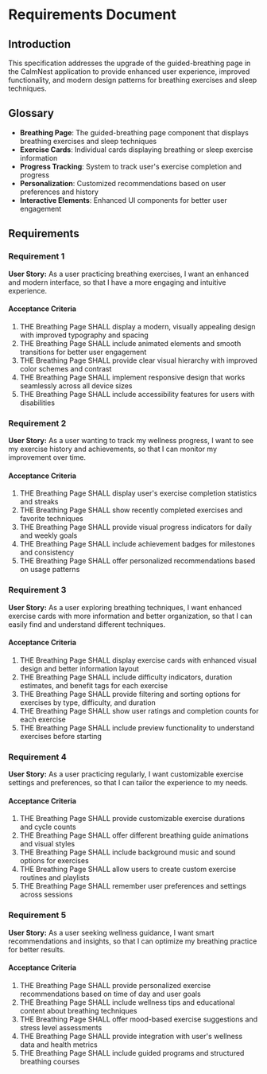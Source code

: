 # Requirements Document

## Introduction

This specification addresses the upgrade of the guided-breathing page in the CalmNest application to provide enhanced user experience, improved functionality, and modern design patterns for breathing exercises and sleep techniques.

## Glossary

- **Breathing Page**: The guided-breathing page component that displays breathing exercises and sleep techniques
- **Exercise Cards**: Individual cards displaying breathing or sleep exercise information
- **Progress Tracking**: System to track user's exercise completion and progress
- **Personalization**: Customized recommendations based on user preferences and history
- **Interactive Elements**: Enhanced UI components for better user engagement

## Requirements

### Requirement 1

**User Story:** As a user practicing breathing exercises, I want an enhanced and modern interface, so that I have a more engaging and intuitive experience.

#### Acceptance Criteria

1. THE Breathing Page SHALL display a modern, visually appealing design with improved typography and spacing
2. THE Breathing Page SHALL include animated elements and smooth transitions for better user engagement
3. THE Breathing Page SHALL provide clear visual hierarchy with improved color schemes and contrast
4. THE Breathing Page SHALL implement responsive design that works seamlessly across all device sizes
5. THE Breathing Page SHALL include accessibility features for users with disabilities

### Requirement 2

**User Story:** As a user wanting to track my wellness progress, I want to see my exercise history and achievements, so that I can monitor my improvement over time.

#### Acceptance Criteria

1. THE Breathing Page SHALL display user's exercise completion statistics and streaks
2. THE Breathing Page SHALL show recently completed exercises and favorite techniques
3. THE Breathing Page SHALL provide visual progress indicators for daily and weekly goals
4. THE Breathing Page SHALL include achievement badges for milestones and consistency
5. THE Breathing Page SHALL offer personalized recommendations based on usage patterns

### Requirement 3

**User Story:** As a user exploring breathing techniques, I want enhanced exercise cards with more information and better organization, so that I can easily find and understand different techniques.

#### Acceptance Criteria

1. THE Breathing Page SHALL display exercise cards with enhanced visual design and better information layout
2. THE Breathing Page SHALL include difficulty indicators, duration estimates, and benefit tags for each exercise
3. THE Breathing Page SHALL provide filtering and sorting options for exercises by type, difficulty, and duration
4. THE Breathing Page SHALL show user ratings and completion counts for each exercise
5. THE Breathing Page SHALL include preview functionality to understand exercises before starting

### Requirement 4

**User Story:** As a user practicing regularly, I want customizable exercise settings and preferences, so that I can tailor the experience to my needs.

#### Acceptance Criteria

1. THE Breathing Page SHALL provide customizable exercise durations and cycle counts
2. THE Breathing Page SHALL offer different breathing guide animations and visual styles
3. THE Breathing Page SHALL include background music and sound options for exercises
4. THE Breathing Page SHALL allow users to create custom exercise routines and playlists
5. THE Breathing Page SHALL remember user preferences and settings across sessions

### Requirement 5

**User Story:** As a user seeking wellness guidance, I want smart recommendations and insights, so that I can optimize my breathing practice for better results.

#### Acceptance Criteria

1. THE Breathing Page SHALL provide personalized exercise recommendations based on time of day and user goals
2. THE Breathing Page SHALL include wellness tips and educational content about breathing techniques
3. THE Breathing Page SHALL offer mood-based exercise suggestions and stress level assessments
4. THE Breathing Page SHALL provide integration with user's wellness data and health metrics
5. THE Breathing Page SHALL include guided programs and structured breathing courses